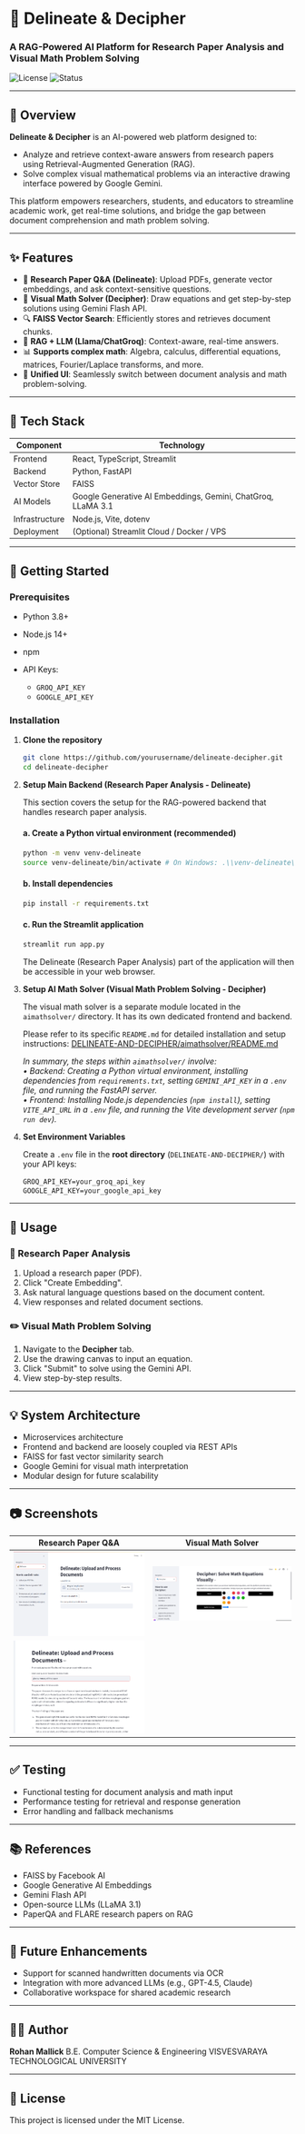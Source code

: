 # 🧠 Delineate & Decipher

### A RAG-Powered AI Platform for Research Paper Analysis and Visual Math Problem Solving

![License](https://img.shields.io/badge/license-MIT-blue.svg) ![Status](https://img.shields.io/badge/status-active-brightgreen)

---

## 📌 Overview

**Delineate & Decipher** is an AI-powered web platform designed to:

* Analyze and retrieve context-aware answers from research papers using Retrieval-Augmented Generation (RAG).
* Solve complex visual mathematical problems via an interactive drawing interface powered by Google Gemini.

This platform empowers researchers, students, and educators to streamline academic work, get real-time solutions, and bridge the gap between document comprehension and math problem solving.

---

## ✨ Features

* 📄 **Research Paper Q\&A (Delineate)**: Upload PDFs, generate vector embeddings, and ask context-sensitive questions.
* 🧮 **Visual Math Solver (Decipher)**: Draw equations and get step-by-step solutions using Gemini Flash API.
* 🔍 **FAISS Vector Search**: Efficiently stores and retrieves document chunks.
* 🤖 **RAG + LLM (Llama/ChatGroq)**: Context-aware, real-time answers.
* 📊 **Supports complex math**: Algebra, calculus, differential equations, matrices, Fourier/Laplace transforms, and more.
* 🔄 **Unified UI**: Seamlessly switch between document analysis and math problem-solving.

---

## 🧰 Tech Stack

| Component      | Technology                                                   |
| -------------- | ------------------------------------------------------------ |
| Frontend       | React, TypeScript, Streamlit                                 |
| Backend        | Python, FastAPI                                              |
| Vector Store   | FAISS                                                        |
| AI Models      | Google Generative AI Embeddings, Gemini, ChatGroq, LLaMA 3.1 |
| Infrastructure | Node.js, Vite, dotenv                                        |
| Deployment     | (Optional) Streamlit Cloud / Docker / VPS                    |

---

## 🚀 Getting Started

### Prerequisites

* Python 3.8+
* Node.js 14+
* npm
* API Keys:

  * `GROQ_API_KEY`
  * `GOOGLE_API_KEY`
    

### Installation

1.  **Clone the repository**

    ```bash
    git clone https://github.com/yourusername/delineate-decipher.git
    cd delineate-decipher
    ```

2.  **Setup Main Backend (Research Paper Analysis - Delineate)**

    This section covers the setup for the RAG-powered backend that handles research paper analysis.

    #### a. Create a Python virtual environment (recommended)
    ```bash
    python -m venv venv-delineate
    source venv-delineate/bin/activate # On Windows: .\\venv-delineate\\Scripts\\activate
    ```

    #### b. Install dependencies
    ```bash
    pip install -r requirements.txt
    ```

    #### c. Run the Streamlit application
    ```bash
    streamlit run app.py
    ```
    The Delineate (Research Paper Analysis) part of the application will then be accessible in your web browser.

3.  **Setup AI Math Solver (Visual Math Problem Solving - Decipher)**

    The visual math solver is a separate module located in the `aimathsolver/` directory. It has its own dedicated frontend and backend.

    Please refer to its specific `README.md` for detailed installation and setup instructions:
    [DELINEATE-AND-DECIPHER/aimathsolver/README.md](aimathsolver/README.md)

    _In summary, the steps within `aimathsolver/` involve:_\
    _• Backend: Creating a Python virtual environment, installing dependencies from `requirements.txt`, setting `GEMINI_API_KEY` in a `.env` file, and running the FastAPI server._\
    _• Frontend: Installing Node.js dependencies (`npm install`), setting `VITE_API_URL` in a `.env` file, and running the Vite development server (`npm run dev`)._

4.  **Set Environment Variables**

    Create a `.env` file in the **root directory** (`DELINEATE-AND-DECIPHER/`) with your API keys:

    ```
    GROQ_API_KEY=your_groq_api_key
    GOOGLE_API_KEY=your_google_api_key
    ```

---

## 🥪 Usage

### 📘 Research Paper Analysis

1. Upload a research paper (PDF).
2. Click "Create Embedding".
3. Ask natural language questions based on the document content.
4. View responses and related document sections.

### ✏️ Visual Math Problem Solving

1. Navigate to the **Decipher** tab.
2. Use the drawing canvas to input an equation.
3. Click "Submit" to solve using the Gemini API.
4. View step-by-step results.

---

## 💡 System Architecture

* Microservices architecture
* Frontend and backend are loosely coupled via REST APIs
* FAISS for fast vector similarity search
* Google Gemini for visual math interpretation
* Modular design for future scalability

---

## 📷 Screenshots

| Research Paper Q\&A             | Visual Math Solver                  |
| ------------------------------- | ----------------------------------- |
| ![Doc QA](assets/docqa.png) | ![Math Solver](assets/decipher.png) |
| ![chat QA](assets/chatqa.png)|
---

## ✅ Testing

* Functional testing for document analysis and math input
* Performance testing for retrieval and response generation
* Error handling and fallback mechanisms

---

## 📚 References

* FAISS by Facebook AI
* Google Generative AI Embeddings
* Gemini Flash API
* Open-source LLMs (LLaMA 3.1)
* PaperQA and FLARE research papers on RAG

---

## 🤩 Future Enhancements

* Support for scanned handwritten documents via OCR
* Integration with more advanced LLMs (e.g., GPT-4.5, Claude)
* Collaborative workspace for shared academic research

---

## 🧑‍💻 Author

**Rohan Mallick**
B.E. Computer Science & Engineering
VISVESVARAYA TECHNOLOGICAL UNIVERSITY

---

## 📄 License

This project is licensed under the MIT License.
